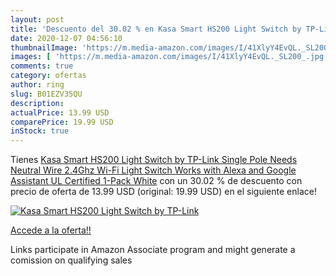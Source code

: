 ```yaml
---
layout: post
title: 'Descuento del 30.02 % en Kasa Smart HS200 Light Switch by TP-Link'
date: 2020-12-07 04:56:10
thumbnailImage: 'https://m.media-amazon.com/images/I/41XlyY4EvQL._SL200_.jpg'
images: [ 'https://m.media-amazon.com/images/I/41XlyY4EvQL._SL200_.jpg' ]
comments: true
category: ofertas
author: ring
slug: B01EZV35QU
description:
actualPrice: 13.99 USD
comparePrice: 19.99 USD
inStock: true
---
```


Tienes [Kasa Smart HS200 Light Switch by TP-Link  Single Pole  Needs Neutral Wire  2.4Ghz Wi-Fi Light Switch Works with Alexa and Google Assistant  UL Certified  1-Pack  White](https://www.amazon.com/dp/B01EZV35QU/?tag=tolees-20) con un 30.02 % de descuento con precio de oferta de 13.99 USD (original: 19.99 USD) en el siguiente enlace!

[![Kasa Smart HS200 Light Switch by TP-Link](https://m.media-amazon.com/images/I/41XlyY4EvQL._SL200_.jpg)](https://www.amazon.com/dp/B01EZV35QU/?tag=tolees-20)

[Accede a la oferta!!](https://www.amazon.com/dp/B01EZV35QU/?tag=tolees-20)

Links participate in Amazon Associate program and might generate a comission on qualifying sales


